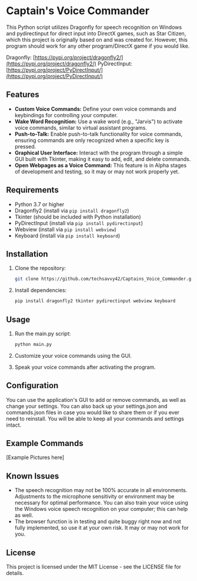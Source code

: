 # Captain's Voice Commander

This Python script utilizes Dragonfly for speech recognition on Windows and pydirectinput for direct input into DirectX games, such as Star Citizen, which this project is originally based on and was created for. However, this program should work for any other program/DirectX game if you would like.

Dragonfly: [https://pypi.org/project/dragonfly2/](https://pypi.org/project/dragonfly2/)
PyDirectInput: [https://pypi.org/project/PyDirectInput/](https://pypi.org/project/PyDirectInput/)

## Features

- **Custom Voice Commands:** Define your own voice commands and keybindings for controlling your computer.
- **Wake Word Recognition:** Use a wake word (e.g., "Jarvis") to activate voice commands, similar to virtual assistant programs.
- **Push-to-Talk:** Enable push-to-talk functionality for voice commands, ensuring commands are only recognized when a specific key is pressed.
- **Graphical User Interface:** Interact with the program through a simple GUI built with Tkinter, making it easy to add, edit, and delete commands.
- **Open Webpages as a Voice Command:** This feature is in Alpha stages of development and testing, so it may or may not work properly yet.

## Requirements

- Python 3.7 or higher
- Dragonfly2 (install via `pip install dragonfly2`)
- Tkinter (should be included with Python installation)
- PyDirectInput (install via `pip install pydirectinput`)
- Webview (install via `pip install webview`)
- Keyboard (install via `pip install keyboard`)

## Installation

1. Clone the repository:

    ```sh
    git clone https://github.com/techsavvy42/Captains_Voice_Commander.git
    ```

2. Install dependencies:

    ```sh
    pip install dragonfly2 tkinter pydirectinput webview keyboard
    ```

## Usage

1. Run the main.py script:

    ```sh
    python main.py
    ```

2. Customize your voice commands using the GUI.

3. Speak your voice commands after activating the program.

## Configuration

You can use the application's GUI to add or remove commands, as well as change your settings. You can also back up your settings.json and commands.json files in case you would like to share them or if you ever need to reinstall. You will be able to keep all your commands and settings intact.

## Example Commands

[Example Pictures here]

## Known Issues

- The speech recognition may not be 100% accurate in all environments. Adjustments to the microphone sensitivity or environment may be necessary for optimal performance. You can also train your voice using the Windows voice speech recognition on your computer; this can help as well.
- The browser function is in testing and quite buggy right now and not fully implemented, so use it at your own risk. It may or may not work for you.

## License

This project is licensed under the MIT License - see the LICENSE file for details.
